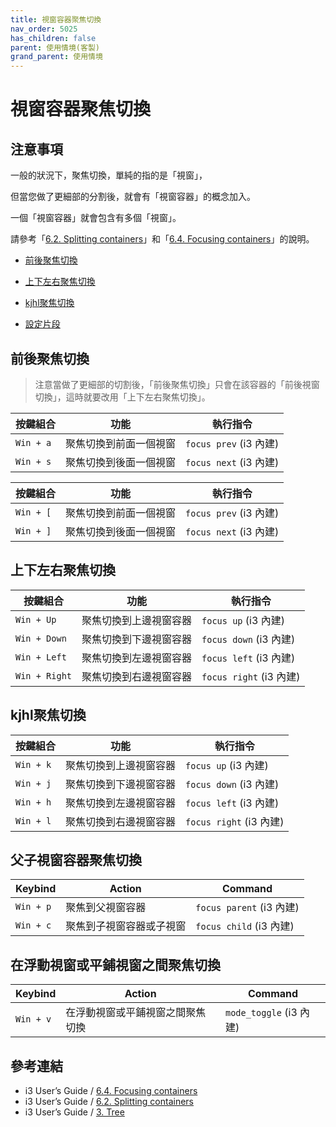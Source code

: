 ```yaml
---
title: 視窗容器聚焦切換
nav_order: 5025
has_children: false
parent: 使用情境(客製)
grand_parent: 使用情境
---
```



# 視窗容器聚焦切換

## 注意事項

一般的狀況下，聚焦切換，單純的指的是「視窗」，

但當您做了更細部的分割後，就會有「視窗容器」的概念加入。

一個「視窗容器」就會包含有多個「視窗」。

請參考「[6.2. Splitting containers](https://i3wm.org/docs/userguide.html#_splitting_containers)」和「[6.4. Focusing containers](https://i3wm.org/docs/userguide.html#_focusing_moving_containers)」的說明。


* [前後聚焦切換](#前後聚焦切換)
* [上下左右聚焦切換](#上下左右聚焦切換)
* [kjhl聚焦切換](#kjhl聚焦切換)


* [設定片段](https://github.com/samwhelp/note-about-i3wm/blob/gh-pages/_demo/config/i3wm-config/main/config/i3/gen/i3wm-gen-rc/Section/Subject/Window/Keybind/Focus.conf)


## 前後聚焦切換

> 注意當做了更細部的切割後，「前後聚焦切換」只會在該容器的「前後視窗切換」，這時就要改用「上下左右聚焦切換」。

| 按鍵組合  | 功能                   | 執行指令               |
| ----------| ---------------------- | ---------------------- |
| `Win + a` | 聚焦切換到前面一個視窗 | `focus prev` (i3 內建) |
| `Win + s` | 聚焦切換到後面一個視窗 | `focus next` (i3 內建) |


| 按鍵組合  | 功能                   | 執行指令               |
| --------- | ---------------------- | ---------------------- |
| `Win + [` | 聚焦切換到前面一個視窗 | `focus prev` (i3 內建) |
| `Win + ]` | 聚焦切換到後面一個視窗 | `focus next` (i3 內建) |


## 上下左右聚焦切換

| 按鍵組合      | 功能               | 執行指令                |
| ------------- | ------------------ | ----------------------- |
| `Win + Up`    | 聚焦切換到上邊視窗容器 | `focus up` (i3 內建)    |
| `Win + Down`  | 聚焦切換到下邊視窗容器 | `focus down` (i3 內建)  |
| `Win + Left`  | 聚焦切換到左邊視窗容器 | `focus left` (i3 內建)  |
| `Win + Right` | 聚焦切換到右邊視窗容器 | `focus right` (i3 內建) |


## kjhl聚焦切換

| 按鍵組合  | 功能               | 執行指令                |
| ----------| ------------------ | ----------------------- |
| `Win + k` | 聚焦切換到上邊視窗容器 | `focus up` (i3 內建)    |
| `Win + j` | 聚焦切換到下邊視窗容器 | `focus down` (i3 內建)  |
| `Win + h` | 聚焦切換到左邊視窗容器 | `focus left` (i3 內建)  |
| `Win + l` | 聚焦切換到右邊視窗容器 | `focus right` (i3 內建) |


## 父子視窗容器聚焦切換

| Keybind   | Action                   | Command                  |
| --------- | ------------------------ | ------------------------ |
| `Win + p` | 聚焦到父視窗容器         | `focus parent` (i3 內建) |
| `Win + c` | 聚焦到子視窗容器或子視窗 | `focus child` (i3 內建)  |


## 在浮動視窗或平鋪視窗之間聚焦切換

| Keybind   | Action                           | Command                 |
| --------- | -------------------------------- | ----------------------- |
| `Win + v` | 在浮動視窗或平鋪視窗之間聚焦切換 | `mode_toggle` (i3 內建) |


## 參考連結

* i3 User’s Guide / [6.4. Focusing containers](https://i3wm.org/docs/userguide.html#_focusing_moving_containers)
* i3 User’s Guide / [6.2. Splitting containers](https://i3wm.org/docs/userguide.html#_splitting_containers)
* i3 User’s Guide / [3. Tree](https://i3wm.org/docs/userguide.html#_tree)
